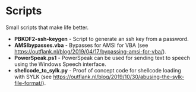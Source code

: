 # Scripts
Small scripts that make life better.

* __PBKDF2-ssh-keygen__ - Script to generate an ssh key from a password.
* __AMSIbypasses.vba__ - Bypasses for AMSI for VBA (see https://outflank.nl/blog/2019/04/17/bypassing-amsi-for-vba/).
* __PowerSpeak.ps1__ - PowerSpeak can be used for sending text to speech using the Windows Speech interface.
* __shellcode_to_sylk.py__ - Proof of concept code for shellcode loading with SYLK (see https://outflank.nl/blog/2019/10/30/abusing-the-sylk-file-format/).
